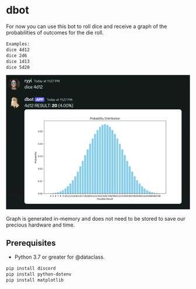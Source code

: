 # dbot

For now you can use this bot to roll dice and receive a graph of the probabilities of outcomes for the die roll.

```
Examples:
dice 4d12
dice 2d6
dice 1d13
dice 5d20
```

![There should be an image of a graph here.](https://github.com/mrryyi/dbot/blob/main/docimages/example.png "Title")

Graph is generated in-memory and does not need to be stored to save our precious hardware and time.

## Prerequisites

* Python 3.7 or greater for @dataclass.

```
pip install discord
pip install python-dotenv
pip install matplotlib
```